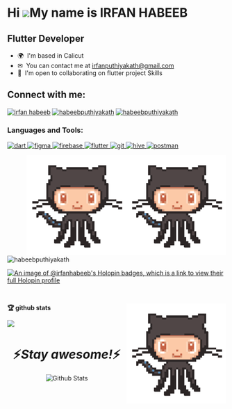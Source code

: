 Hi ![](https://user-images.githubusercontent.com/18350557/176309783-0785949b-9127-417c-8b55-ab5a4333674e.gif)My name is IRFAN HABEEB  
===========================================================================================================================================

Flutter  Developer  
-------------

*   🌍  I'm based in Calicut
*   ✉  You can contact me  at [irfanputhiyakath@gmail.com](mailto:irfanputhiyakath@gmail.com)
*   🤝  I'm open to collaborating on flutter project Skills<p align=" left">
 
<h2 align="left">Connect with me:</h2>
<p align="left">
<a href="https://linkedin.com/in/irfan habeeb" target="blank"><img align="center" src="https://raw.githubusercontent.com/rahuldkjain/github-profile-readme-generator/master/src/images/icons/Social/linked-in-alt.svg" alt="irfan habeeb" height="30" width="40" /></a>
<a href="https://www.hackerrank.com/habeebputhiyakath" target="blank"><img align="center" src="https://raw.githubusercontent.com/rahuldkjain/github-profile-readme-generator/master/src/images/icons/Social/hackerrank.svg" alt="habeebputhiyakath" height="30" width="40" /></a>
<a href="https://www.leetcode.com/habeebputhiyakath" target="blank"><img align="center" src="https://raw.githubusercontent.com/rahuldkjain/github-profile-readme-generator/master/src/images/icons/Social/leet-code.svg" alt="habeebputhiyakath" height="30" width="40" /></a>
</p>

<h3 align="left">Languages and Tools:</h3>
<p align="left"> <a href="https://dart.dev" target="_blank" rel="noreferrer"> <img src="https://www.vectorlogo.zone/logos/dartlang/dartlang-icon.svg" alt="dart" width="40" height="40"/> </a> <a href="https://www.figma.com/" target="_blank" rel="noreferrer"> <img src="https://www.vectorlogo.zone/logos/figma/figma-icon.svg" alt="figma" width="40" height="40"/> </a> <a href="https://firebase.google.com/" target="_blank" rel="noreferrer"> <img src="https://www.vectorlogo.zone/logos/firebase/firebase-icon.svg" alt="firebase" width="40" height="40"/> </a> <a href="https://flutter.dev" target="_blank" rel="noreferrer"> <img src="https://www.vectorlogo.zone/logos/flutterio/flutterio-icon.svg" alt="flutter" width="40" height="40"/> </a> <a href="https://git-scm.com/" target="_blank" rel="noreferrer"> <img src="https://www.vectorlogo.zone/logos/git-scm/git-scm-icon.svg" alt="git" width="40" height="40"/> </a> <a href="https://hive.apache.org/" target="_blank" rel="noreferrer"> <img src="https://www.vectorlogo.zone/logos/apache_hive/apache_hive-icon.svg" alt="hive" width="40" height="40"/> </a> <a href="https://postman.com" target="_blank" rel="noreferrer"> <img src="https://www.vectorlogo.zone/logos/getpostman/getpostman-icon.svg" alt="postman" width="40" height="40"/> </a> </p>


<img align='right' src="https://raw.githubusercontent.com/iCharlesZ/FigureBed/master/img/octocat.gif" width="230">
<img align='right' src="https://raw.githubusercontent.com/iCharlesZ/FigureBed/master/img/octocat.gif" width="230">
<p>&nbsp;<img align="center" src="https://github-readme-stats.vercel.app/api?username=habeebputhiyakath&show_icons=true&locale=en" alt="habeebputhiyakath" /></p>

[![An image of @irfanhabeeb's Holopin badges, which is a link to view their full Holopin profile](https://holopin.me/irfanhabeeb)](https://holopin.io/@irfanhabeeb)



<p><img align="center" src="https://github-readme-streak-stats.herokuapp.com/?user=habeebputhiyakath&" alt="" /></p>
<img align='right' src="https://raw.githubusercontent.com/iCharlesZ/FigureBed/master/img/octocat.gif" width="230">
<strong>🏆 github stats</strong>

<a href="https://stats.hyochan.dev/en/stats/habeebputhiyakath"><img src="https://stats.hyochan.dev/api/github-stats?login=habeebputhiyakath" width="600" /></a>

<h1 align='center'>⚡️<i>Stay awesome!</i>⚡️</h1>

<p align="center">
        <img src="https://raw.githubusercontent.com/mayhemantt/mayhemantt/Update/svg/Bottom.svg" alt="Github Stats" />
</p>

